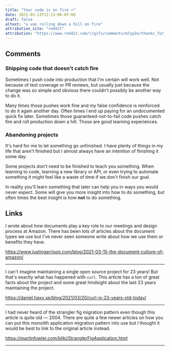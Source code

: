 ```yaml
---
title: "Your code is on fire 🔥"
date: 2021-03-23T13:13:00-07:00
draft: false
altext: "a van rolling down a hill on fire"
attribution_site: "reddit"
attribution: "https://www.reddit.com/r/gifs/comments/m7yp2e/thanks_for_rolling_by/"
---
```


## Comments

### Shipping code that doesn't catch fire

Sometimes I push code into production that I'm certain will work well.
Not because of test coverage or PR reviews, but usually just because the change was so simple and obvious there couldn't possibly be another way to do it.

Many times those pushes work fine and my false confidence is reinforced to do it again another day.
Often times I end up paying for an undocumented quick fix later.
Sometimes those guaranteed-not-to-fail code pushes catch fire and roll production down a hill.
Those are good learning experiences.

### Abandoning projects

It's hard for me to let something go unfinished.
I have plenty of things in my life that aren't finished but I almost always have an intention of finishing it some day.

Some projects don't need to be finished to teach you something.
When learning to code, learning a new library or API, or even trying to automate something it might feel like a waste of time if we don't finish our goal.

In reality you'll learn something that later can help you in ways you would never expect.
Some will give you more insight into how to do something, but often times the best insight is how **not** to do something.

## Links

I wrote about how documents play a key role to our meetings and design process at Amazon.
There has been lots of articles about the document types we use but I've never seen someone write about how we use them or benefits they have.

https://www.justingarrison.com/blog/2021-03-15-the-document-culture-of-amazon/

---

I can't imagine maintaining a single open source project for 23 years!
But that's exactly what has happened with `curl`.
This article has a ton of great facts about the project and some great hindsight about the last 23 years maintaining the project.

https://daniel.haxx.se/blog/2021/03/20/curl-is-23-years-old-today/

---

I had never heard of the strangler fig migration pattern even though this article is quite old — 2004.
There are quite a few newer articles on how you can put this monolith application migration pattern into use but I thought it would be best to link to the original article instead.

https://martinfowler.com/bliki/StranglerFigApplication.html

---